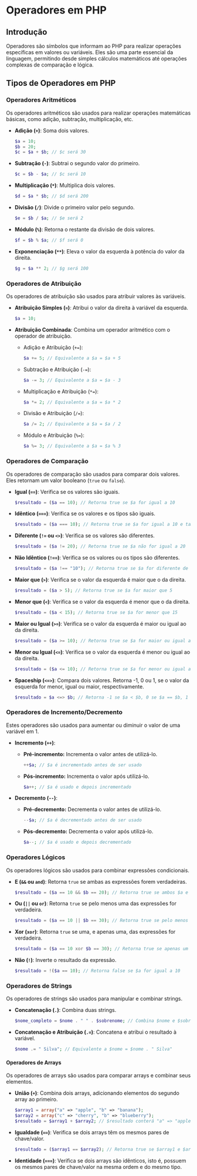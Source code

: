 # Operadores em PHP

## Introdução

Operadores são símbolos que informam ao PHP para realizar operações específicas em valores ou variáveis. Eles são uma parte essencial da linguagem, permitindo desde simples cálculos matemáticos até operações complexas de comparação e lógica. 

## Tipos de Operadores em PHP

### Operadores Aritméticos

Os operadores aritméticos são usados para realizar operações matemáticas básicas, como adição, subtração, multiplicação, etc.

- **Adição (`+`)**: Soma dois valores.
  ```php
  $a = 10;
  $b = 20;
  $c = $a + $b; // $c será 30
  ```

- **Subtração (`-`)**: Subtrai o segundo valor do primeiro.
  ```php
  $c = $b - $a; // $c será 10
  ```

- **Multiplicação (`*`)**: Multiplica dois valores.
  ```php
  $d = $a * $b; // $d será 200
  ```

- **Divisão (`/`)**: Divide o primeiro valor pelo segundo.
  ```php
  $e = $b / $a; // $e será 2
  ```

- **Módulo (`%`)**: Retorna o restante da divisão de dois valores.
  ```php
  $f = $b % $a; // $f será 0
  ```

- **Exponenciação (`**`)**: Eleva o valor da esquerda à potência do valor da direita.
  ```php
  $g = $a ** 2; // $g será 100
  ```

### Operadores de Atribuição

Os operadores de atribuição são usados para atribuir valores às variáveis.

- **Atribuição Simples (`=`)**: Atribui o valor da direita à variável da esquerda.
  ```php
  $a = 10;
  ```

- **Atribuição Combinada**: Combina um operador aritmético com o operador de atribuição.
  - Adição e Atribuição (`+=`):
    ```php
    $a += 5; // Equivalente a $a = $a + 5
    ```
  - Subtração e Atribuição (`-=`):
    ```php
    $a -= 3; // Equivalente a $a = $a - 3
    ```
  - Multiplicação e Atribuição (`*=`):
    ```php
    $a *= 2; // Equivalente a $a = $a * 2
    ```
  - Divisão e Atribuição (`/=`):
    ```php
    $a /= 2; // Equivalente a $a = $a / 2
    ```
  - Módulo e Atribuição (`%=`):
    ```php
    $a %= 3; // Equivalente a $a = $a % 3
    ```

### Operadores de Comparação

Os operadores de comparação são usados para comparar dois valores. Eles retornam um valor booleano (`true` ou `false`).

- **Igual (`==`)**: Verifica se os valores são iguais.
  ```php
  $resultado = ($a == 10); // Retorna true se $a for igual a 10
  ```

- **Idêntico (`===`)**: Verifica se os valores e os tipos são iguais.
  ```php
  $resultado = ($a === 10); // Retorna true se $a for igual a 10 e também do tipo inteiro
  ```

- **Diferente (`!=` ou `<>`)**: Verifica se os valores são diferentes.
  ```php
  $resultado = ($a != 20); // Retorna true se $a não for igual a 20
  ```

- **Não Idêntico (`!==`)**: Verifica se os valores ou os tipos são diferentes.
  ```php
  $resultado = ($a !== "10"); // Retorna true se $a for diferente de "10" (string)
  ```

- **Maior que (`>`)**: Verifica se o valor da esquerda é maior que o da direita.
  ```php
  $resultado = ($a > 5); // Retorna true se $a for maior que 5
  ```

- **Menor que (`<`)**: Verifica se o valor da esquerda é menor que o da direita.
  ```php
  $resultado = ($a < 15); // Retorna true se $a for menor que 15
  ```

- **Maior ou Igual (`>=`)**: Verifica se o valor da esquerda é maior ou igual ao da direita.
  ```php
  $resultado = ($a >= 10); // Retorna true se $a for maior ou igual a 10
  ```

- **Menor ou Igual (`<=`)**: Verifica se o valor da esquerda é menor ou igual ao da direita.
  ```php
  $resultado = ($a <= 10); // Retorna true se $a for menor ou igual a 10
  ```

- **Spaceship (`<=>`)**: Compara dois valores. Retorna -1, 0 ou 1, se o valor da esquerda for menor, igual ou maior, respectivamente.
  ```php
  $resultado = $a <=> $b; // Retorna -1 se $a < $b, 0 se $a == $b, 1 se $a > $b
  ```

### Operadores de Incremento/Decremento
Estes operadores são usados para aumentar ou diminuir o valor de uma variável em 1.

- **Incremento (`++`)**:
  - **Pré-incremento:** Incrementa o valor antes de utilizá-lo.
    ```php
    ++$a; // $a é incrementado antes de ser usado
    ```
  - **Pós-incremento:** Incrementa o valor após utilizá-lo.
    ```php
    $a++; // $a é usado e depois incrementado
    ```

- **Decremento (`--`)**:
  - **Pré-decremento:** Decrementa o valor antes de utilizá-lo.
    ```php
    --$a; // $a é decrementado antes de ser usado
    ```
  - **Pós-decremento:** Decrementa o valor após utilizá-lo.
    ```php
    $a--; // $a é usado e depois decrementado
    ```

### Operadores Lógicos
Os operadores lógicos são usados para combinar expressões condicionais.

- **E (`&&` ou `and`)**: Retorna `true` se ambas as expressões forem verdadeiras.
  ```php
  $resultado = ($a == 10 && $b == 20); // Retorna true se ambos $a e $b forem verdadeiros
  ```

- **Ou (`||` ou `or`)**: Retorna `true` se pelo menos uma das expressões for verdadeira.
  ```php
  $resultado = ($a == 10 || $b == 30); // Retorna true se pelo menos um for verdadeiro
  ```

- **Xor (`xor`)**: Retorna `true` se uma, e apenas uma, das expressões for verdadeira.
  ```php
  $resultado = ($a == 10 xor $b == 30); // Retorna true se apenas um for verdadeiro
  ```

- **Não (`!`)**: Inverte o resultado da expressão.
  ```php
  $resultado = !($a == 10); // Retorna false se $a for igual a 10
  ```

### Operadores de Strings
Os operadores de strings são usados para manipular e combinar strings.

- **Concatenação (`.`)**: Combina duas strings.
  ```php
  $nome_completo = $nome . " " . $sobrenome; // Combina $nome e $sobrenome
  ```

- **Concatenação e Atribuição (`.=`)**: Concatena e atribui o resultado à variável.
  ```php
  $nome .= " Silva"; // Equivalente a $nome = $nome . " Silva"
  ```

#### Operadores de Arrays
Os operadores de arrays são usados para comparar arrays e combinar seus elementos.

- **União (`+`)**: Combina dois arrays, adicionando elementos do segundo array ao primeiro.
  ```php
  $array1 = array("a" => "apple", "b" => "banana");
  $array2 = array("c" => "cherry", "b" => "blueberry");
  $resultado = $array1 + $array2; // $resultado conterá "a" => "apple", "b" => "banana", "c" => "cherry"
  ```

- **Igualdade (`==`)**: Verifica se dois arrays têm os mesmos pares de chave/valor.
  ```php
  $resultado = ($array1 == $array2); // Retorna true se $array1 e $array2 tiverem os mesmos pares de chave/valor
  ```

- **Identidade (`===`)**: Verifica se dois arrays são idênticos, isto é, possuem os mesmos pares de chave/valor na mesma ordem e do mesmo tipo.
